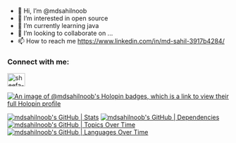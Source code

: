 - 👋 Hi, I’m @mdsahilnoob
- 👀 I’m interested in open source
- 🌱 I’m currently learning java
- 💞️ I’m looking to collaborate on ...
- 📫 How to reach me https://www.linkedin.com/in/md-sahil-3917b4284/

<h3 align="left">Connect with me:</h3>
<p align="left">
<a href="https://www.linkedin.com/in/md-sahil-3917b4284/" target="blank"><img align="center" src="https://raw.githubusercontent.com/rahuldkjain/github-profile-readme-generator/master/src/images/icons/Social/linked-in-alt.svg" alt="sheefa-naaz" height="30" width="40" /></a>
</p>

[![An image of @mdsahilnoob's Holopin badges, which is a link to view their full Holopin profile](https://holopin.me/mdsahilnoob)](https://holopin.io/@mdsahilnoob)

[![mdsahilnoob's GitHub | Stats](https://stats.quine.sh/mdsahilnoob/github?theme=dark)](https://quine.sh?utm_source=widgets&utm_campaign=mdsahilnoob)
[![mdsahilnoob's GitHub | Dependencies](https://stats.quine.sh/mdsahilnoob/dependencies?theme=dark)](https://quine.sh?utm_source=widgets&utm_campaign=mdsahilnoob)
[![mdsahilnoob's GitHub | Topics Over Time](https://stats.quine.sh/mdsahilnoob/topics-over-time?theme=dark)](https://quine.sh?utm_source=widgets&utm_campaign=mdsahilnoob)
[![mdsahilnoob's GitHub | Languages Over Time](https://stats.quine.sh/mdsahilnoob/languages-over-time?theme=dark)](https://quine.sh?utm_source=widgets&utm_campaign=mdsahilnoob)
<!---
mdsahilnoob/mdsahilnoob is a ✨ special ✨ repository because its `README.md` (this file) appears on your GitHub profile.
You can click the Preview link to take a look at your changes.
--->

